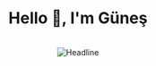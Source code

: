 
<h1 align="center">Hello 👋, I'm Güneş</h1>

<br/>

<div align=center>
  <img src="https://readme-typing-svg.herokuapp.com/?size=40&duration=3000&color=30DC72&center=true&vCenter=true&width=800&height=100&lines=I'm+an+Android+Developer" alt="Headline" />
</div>
